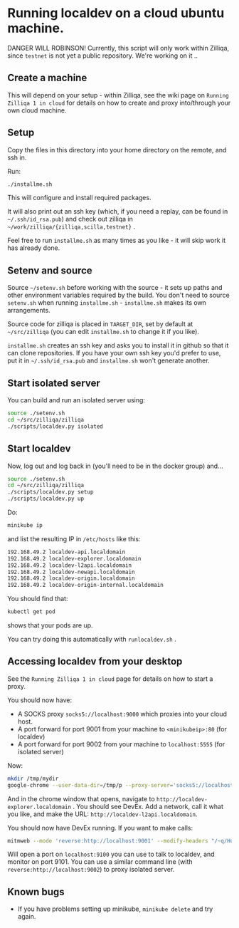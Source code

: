 # Running localdev on a cloud ubuntu machine.

DANGER WILL ROBINSON! Currently, this script will only work within
Zilliqa, since `testnet` is not yet a public repository. We're working
on it ..

## Create a machine

This will depend on your setup - within Zilliqa, see the wiki page on
`Running Zilliqa 1 in cloud` for details on how to create and proxy
into/through your own cloud machine.

## Setup

Copy the files in this directory into your home directory on the remote, and ssh in.

Run:

```sh
./installme.sh
```

This will configure and install required packages.

It will also print out an ssh key (which, if you need a replay, can be found in `~/.ssh/id_rsa.pub`) and check out zilliqa in
`~/work/zilliqa/{zilliqa,scilla,testnet}` .

Feel free to run `installme.sh` as many times as you like - it will skip work it has already done.

## Setenv and source

Source `~/setenv.sh` before working with the source - it sets up paths
and other environment variables required by the build. You don't need
to source `setenv.sh` when running `installme.sh` - `installme.sh`
makes its own arrangements.

Source code for zilliqa is placed in `TARGET_DIR`, set by default at
`~/src/zilliqa` (you can edit `installme.sh` to change it if you
like).

`installme.sh` creates an ssh key and asks you to install it in github
so that it can clone repositories.  If you have your own ssh key you'd
prefer to use, put it in `~/.ssh/id_rsa.pub` and `installme.sh` won't
generate another.

## Start isolated server

You can build and run an isolated server using:

```sh
source ./setenv.sh
cd ~/src/zilliqa/zilliqa
./scripts/localdev.py isolated
```

## Start localdev

Now, log out and log back in (you'll need to be in the docker group) and...

```sh
source ./setenv.sh
cd ~/src/zilliqa/zilliqa
./scripts/localdev.py setup
./scripts/localdev.py up
```

Do:

```sh
minikube ip
```

and list the resulting IP in `/etc/hosts` like this:

```txt
192.168.49.2 localdev-api.localdomain
192.168.49.2 localdev-explorer.localdomain
192.168.49.2 localdev-l2api.localdomain
192.168.49.2 localdev-newapi.localdomain
192.168.49.2 localdev-origin.localdomain
192.168.49.2 localdev-origin-internal.localdomain
```

You should find that:

```sh
kubectl get pod
```

shows that your pods are up.

You can try doing this automatically with `runlocaldev.sh` .


## Accessing localdev from your desktop

See the `Running Zilliqa 1 in cloud` page for details on how to start a proxy.

You should now have:

 * A SOCKS proxy `socks5://localhost:9000` which proxies into your cloud host.
 * A port forward for port 9001 from your machine to `<minikubeip>:80` (for localdev)
 * A port forward for port 9002 from your machine to `localhost:5555` (for isolated server)

Now:

```sh
mkdir /tmp/mydir
google-chrome --user-data-dir=/tmp/p --proxy-server='socks5://localhost:9000' 
```

And in the chrome window that opens, navigate to
`http://localdev-explorer.localdomain` .  You should see DevEx. Add a
network, call it what you like, and make the URL:
`http://localdev-l2api.localdomain`. 

You should now have DevEx running. If you want to make calls:

```sh
mitmweb --mode 'reverse:http://localhost:9001' --modify-headers "/~q/Host/localdev-l2api.localdomain" --no-web-open-browser --listen-port 9100 --web-port 9101
```

Will open a port on `localhost:9100` you can use to talk to localdev,
and monitor on port 9101. You can use a similar command line (with
`reverse:http://localhost:9002`) to proxy isolated server.


## Known bugs

 * If you have problems setting up minikube, `minikube delete` and try again.



